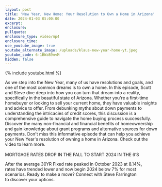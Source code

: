 ```yaml
---
layout: post
title: 'New Year, New Home: Your Resolution to Own a Home in Arizona'
date: 2024-01-03 05:00:00
excerpt:
enclosure:
pullquote:
enclosure_type: video/mp4
enclosure_time:
use_youtube_image: true
youtube_alternate_image: /uploads/klaus-new-year-home-yt.jpeg
youtube_code: 6-1BWaB9mvM
hidden: false
---
```

{% include youtube.html %}

As we step into the New Year, many of us have resolutions and goals, and one of the most common dreams is to own a home. In this episode, Scott and Steve dive deep into how you can turn that dream into a reality, specifically in the beautiful state of Arizona. Whether you're a first-time homebuyer or looking to sell your current home, they have valuable insights and advice to offer. From debunking myths about down payments to understanding the intricacies of credit scores, this discussion is a comprehensive guide to navigate the home buying process successfully. Discover the many non-financial and financial benefits of homeownership and gain knowledge about grant programs and alternative sources for down payments. Don't miss this informative episode that can help you achieve your New Year's resolution of owning a home in Arizona. Check out the video to learn more.<br><br>MORTGAGE RATES DROP IN THE FALL TO START 2024 IN THE 6’S

After the average 30YR Fixed rate peaked in October 2023 at 8.14%,<br>rates have trended lower and now begin 2024 below 7% for most<br>scenarios. Ready to make a move? Connect with Steve Farrington<br>to discover your options.